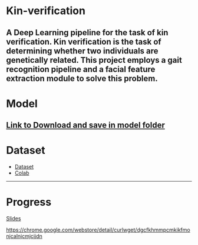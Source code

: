 # Kin-verification
A Deep Learning pipeline for the task of kin verification.
Kin verification is the task of determining whether two individuals are genetically related. This project employs a gait recognition pipeline and a facial feature extraction module to solve this problem.
 ---
 # Model 
[Link to Download and save in model folder](https://drive.google.com/file/d/1bNoZkuI0TCqf_DV613SOAng3p6Y0Si6a/view?usp=sharing)
---
# Dataset
- [Dataset](https://drive.google.com/drive/folders/1LbI-SzYGmDEo4qw0SdjMjBmpKJm-fHXR?usp=sharing)
- [Colab](https://colab.research.google.com/drive/1xuXepHBTx1ieFQyopwyq3Dv42FsDjg41?usp=sharing)
---
# Progress
[Slides](https://docs.google.com/presentation/d/1LsYYwrZFDHpkL1jedepb29bqbxx3vVSiVuYtsKHCPKY/edit?usp=sharing)
 
https://chrome.google.com/webstore/detail/curlwget/dgcfkhmmpcmkikfmonjcalnjcmjcjjdn
